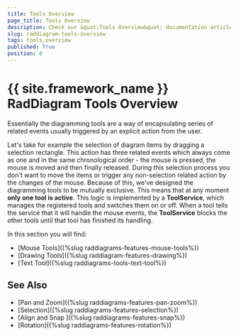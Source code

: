 ```yaml
---
title: Tools Overview
page_title: Tools Overview
description: Check our &quot;Tools Overview&quot; documentation article for the RadDiagram {{ site.framework_name }} control.
slug: raddiagram-tools-overview
tags: tools,overview
published: True
position: 0
---
```


# {{ site.framework_name }} RadDiagram Tools Overview

Essentially the diagramming tools are a way of encapsulating series of related events usually triggered by an explicit action from the user. 

Let's take for example the selection of diagram items by dragging a selection rectangle. This action has three related events which always come as one and in the same chronological order - the mouse is pressed, the mouse is moved and then finally released. During this selection process you don't want to move the items or trigger any non-selection related action by the changes of the mouse. Because of this, we've designed the diagramming tools to be mutually exclusive. This means that at any moment __only one tool is active__. This logic is implemented by a __ToolService__, which manages the registered tools and switches them on or off. When a tool tells the service that it will handle the mouse events, the __ToolService__ blocks the other tools until that tool has finished its handling. 

In this section you will find:

* [Mouse Tools]({%slug raddiagrams-features-mouse-tools%})
* [Drawing Tools]({%slug raddiagram-features-drawing%})
* [Text Tool]({%slug raddiagrams-tools-text-tool%})

## See Also
 * [Pan and Zoom]({%slug raddiagrams-features-pan-zoom%})
 * [Selection]({%slug raddiagrams-features-selection%})
 * [Align and Snap ]({%slug raddiagrams-features-snap%})
 * [Rotation]({%slug raddiagrams-features-rotation%})